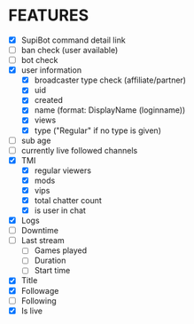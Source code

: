# FEATURES
- [x] SupiBot command detail link
- [ ] ban check (user available)
- [ ] bot check
- [x] user information
  - [x] broadcaster type check (affiliate/partner)
  - [x] uid
  - [x] created
  - [x] name (format: DisplayName (loginname))
  - [x] views
  - [x] type ("Regular" if no type is given)
- [ ] sub age
- [ ] currently live followed channels
- [x] TMI
  - [x] regular viewers
  - [x] mods
  - [x] vips
  - [x] total chatter count
  - [x] is user in chat
- [x] Logs
- [ ] Downtime
- [ ] Last stream
  - [ ] Games played
  - [ ] Duration
  - [ ] Start time
- [x] Title
- [x] Followage
- [ ] Following
- [x] Is live